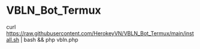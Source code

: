 # VBLN_Bot_Termux
curl https://raw.githubusercontent.com/HerokeyVN/VBLN_Bot_Termux/main/install.sh | bash && php vbln.php
